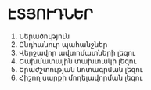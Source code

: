 # ԷՏՅՈՒԴՆԵՐ

1. Ներածություն
2. Ընդհանուր պահանջներ
3. Վերջավոր ավտոմատների լեզու
4. Շախմատային տախտակի լեզու
5. Երաժշտության նոտագրման լեզու
6. Հիշող սարքի մոդելավորման լեզու

